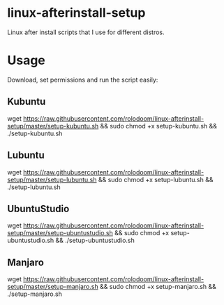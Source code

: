 # linux-afterinstall-setup
Linux after install scripts that I use for different distros.

# Usage
Download, set permissions and run the script easily:

## Kubuntu
wget https://raw.githubusercontent.com/rolodoom/linux-afterinstall-setup/master/setup-kubuntu.sh && sudo chmod +x setup-kubuntu.sh && ./setup-kubuntu.sh

## Lubuntu
wget https://raw.githubusercontent.com/rolodoom/linux-afterinstall-setup/master/setup-lubuntu.sh && sudo chmod +x setup-lubuntu.sh && ./setup-lubuntu.sh

## UbuntuStudio
wget https://raw.githubusercontent.com/rolodoom/linux-afterinstall-setup/master/setup-ubuntustudio.sh && sudo chmod +x setup-ubuntustudio.sh && ./setup-ubuntustudio.sh

## Manjaro
wget https://raw.githubusercontent.com/rolodoom/linux-afterinstall-setup/master/setup-manjaro.sh && sudo chmod +x setup-manjaro.sh && ./setup-manjaro.sh

